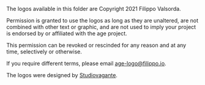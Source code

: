 The logos available in this folder are Copyright 2021 Filippo Valsorda.

Permission is granted to use the logos as long as they are unaltered, are not
combined with other text or graphic, and are not used to imply your project is
endorsed by or affiliated with the age project.

This permission can be revoked or rescinded for any reason and at any time,
selectively or otherwise.

If you require different terms, please email age-logo@filippo.io.

The logos were designed by [Studiovagante](https://www.studiovagante.it).
